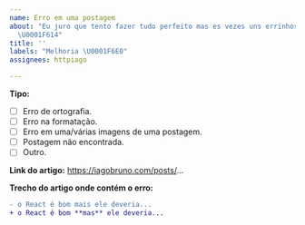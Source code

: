 ```yaml
---
name: Erro em uma postagem
about: "Eu juro que tento fazer tudo perfeito mas es vezes uns errinhos escapam.
  \U0001F614"
title: ''
labels: "Melhoria \U0001F6E0"
assignees: httpiago

---
```


**Tipo:**
<!-- Marque a opção que melhor descreve o erro. -->
- [ ] Erro de ortografia.
- [ ] Erro na formatação.
- [ ] Erro em uma/várias imagens de uma postagem.
- [ ] Postagem não encontrada.
- [ ] Outro.

**Link do artigo:**
https://iagobruno.com/posts/...

**Trecho do artigo onde contém o erro:**
<!-- Você também pode colocar um print aqui se for mais conveniente. -->

```diff
- o React é bom mais ele deveria...
+ o React é bom **mas** ele deveria...
```
